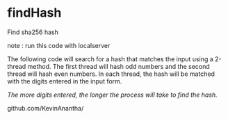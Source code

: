 # findHash
Find sha256 hash

note : run this code with localserver

The following code will search for a hash that matches the input using a 2-thread method. The first thread will hash odd numbers and the second thread will hash even numbers. In each thread, the hash will be matched with the digits entered in the input form.

*The more digits entered, the longer the process will take to find the hash.*

github.com/KevinAnantha/
